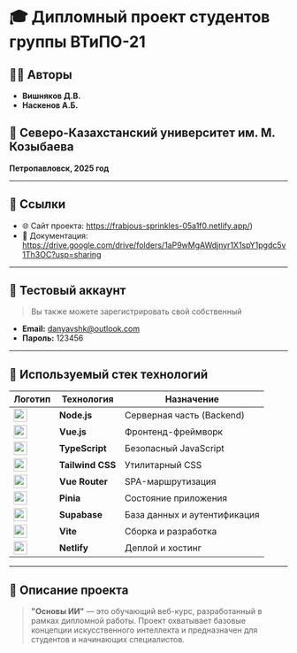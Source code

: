 # 🎓 Дипломный проект студентов группы **ВТиПО-21**

## 👨‍💻 Авторы
- **Вишняков Д.В.**
- **Наскенов А.Б.**

## 🏫 Северо-Казахстанский университет им. М. Козыбаева  
**Петропавловск, 2025 год**

---

## 🔗 Cсылки
- 🌐 Сайт проекта: https://frabjous-sprinkles-05a1f0.netlify.app/)
- 📄 Документация: https://drive.google.com/drive/folders/1aP9wMgAWdjnyr1X1spY1pgdc5v1Th3OC?usp=sharing

---

## 👤 Тестовый аккаунт  
> Вы также можете зарегистрировать свой собственный

- **Email:** danyavshk@outlook.com  
- **Пароль:** 123456

---

## 🧰 Используемый стек технологий

| Логотип | Технология | Назначение |
|--------|------------|-------------|
| <img src="https://cdn.simpleicons.org/node.js/339933" height="24"/> | **Node.js** | Серверная часть (Backend) |
| <img src="https://cdn.simpleicons.org/vue.js/4FC08D" height="24"/> | **Vue.js** | Фронтенд-фреймворк |
| <img src="https://cdn.simpleicons.org/typescript/3178C6" height="24"/> | **TypeScript** | Безопасный JavaScript |
| <img src="https://cdn.simpleicons.org/tailwindcss/06B6D4" height="24"/> | **Tailwind CSS** | Утилитарный CSS |
| <img src="https://vuejs.org/images/logo.png" height="24"/> | **Vue Router** | SPA-маршрутизация |
| <img src="https://pinia.vuejs.org/logo.svg" height="24"/> | **Pinia** | Состояние приложения |
| <img src="https://cdn.simpleicons.org/supabase/3ECF8E" height="24"/> | **Supabase** | База данных и аутентификация |
| <img src="https://cdn.simpleicons.org/vite/646CFF" height="24"/> | **Vite** | Сборка и разработка |
| <img src="https://cdn.simpleicons.org/netlify/00C7B7" height="24"/> | **Netlify** | Деплой и хостинг |

---

## 📌 Описание проекта

> **"Основы ИИ"** — это обучающий веб-курс, разработанный в рамках дипломной работы. Проект охватывает базовые концепции искусственного интеллекта и предназначен для студентов и начинающих специалистов.
